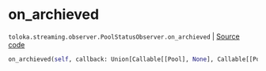 # on_archieved
`toloka.streaming.observer.PoolStatusObserver.on_archieved` | [Source code](https://github.com/Toloka/toloka-kit/blob/v1.2.1/src/streaming/observer.py#L233)

```python
on_archieved(self, callback: Union[Callable[[Pool], None], Callable[[Pool], Awaitable[None]]])
```

